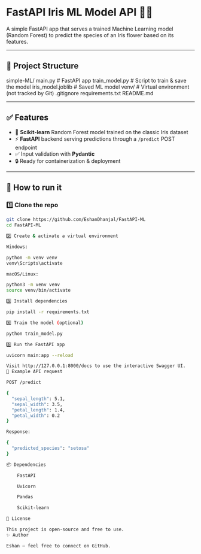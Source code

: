 # FastAPI Iris ML Model API 🚀🌸

A simple FastAPI app that serves a trained Machine Learning model (Random Forest) to predict the species of an Iris flower based on its features.

---

## 📂 Project Structure

simple-ML/
main.py # FastAPI app
train_model.py # Script to train & save the model
iris_model.joblib # Saved ML model
venv/ # Virtual environment (not tracked by Git)
.gitignore
requirements.txt
README.md


---

## ✅ Features

- 🧠 **Scikit-learn** Random Forest model trained on the classic Iris dataset
- ⚡ **FastAPI** backend serving predictions through a `/predict` POST endpoint
- ✅ Input validation with **Pydantic**
- 🔒 Ready for containerization & deployment

---

## 🚀 How to run it

### 1️⃣ Clone the repo

```bash
git clone https://github.com/EshanDhanjal/FastAPI-ML
cd FastAPI-ML

2️⃣ Create & activate a virtual environment

Windows:

python -m venv venv
venv\Scripts\activate

macOS/Linux:

python3 -m venv venv
source venv/bin/activate

3️⃣ Install dependencies

pip install -r requirements.txt

4️⃣ Train the model (optional)

python train_model.py

5️⃣ Run the FastAPI app

uvicorn main:app --reload

Visit http://127.0.0.1:8000/docs to use the interactive Swagger UI.
🔎 Example API request

POST /predict

{
  "sepal_length": 5.1,
  "sepal_width": 3.5,
  "petal_length": 1.4,
  "petal_width": 0.2
}

Response:

{
  "predicted_species": "setosa"
}

📦 Dependencies

    FastAPI

    Uvicorn

    Pandas

    Scikit-learn

📄 License

This project is open-source and free to use.
✨ Author

Eshan — feel free to connect on GitHub.
